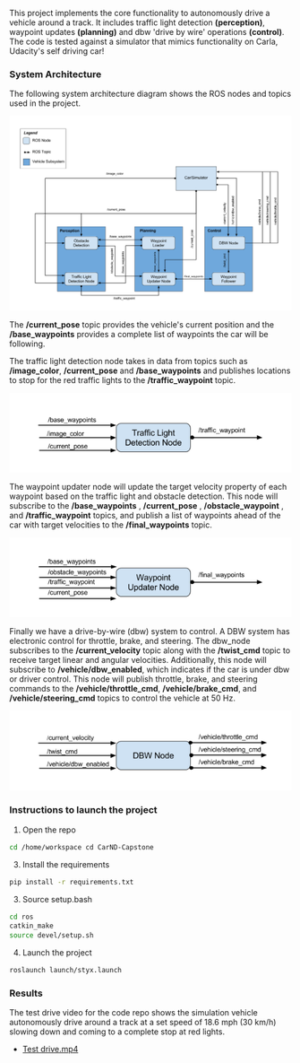 
This project implements the core functionality to autonomously drive a vehicle around a track. It includes traffic light detection **(perception)**, waypoint updates **(planning)** and dbw 'drive by wire' operations **(control)**. The code is tested against a simulator that mimics functionality on Carla, Udacity's self driving car!

### System Architecture

The following system architecture diagram shows the ROS nodes and topics used in the project.

![image1](https://github.com/ashsiv/CarND-Capstone/blob/master/imgs/final-project-ros-graph-v2.png)

The **/current_pose** topic provides the vehicle's current position and the **/base_waypoints** provides a complete list of waypoints the car will be following.

The traffic light detection node takes in data from topics such as **/image_color**, **/current_pose** and **/base_waypoints** and publishes locations to stop for the red traffic lights to the **/traffic_waypoint** topic.

![image2](https://github.com/ashsiv/CarND-Capstone/blob/master/imgs/tl-detector-ros-graph.png)

The waypoint updater node will update the target velocity property of each waypoint based on the traffic light and obstacle detection. This node will subscribe to the **/base_waypoints** , **/current_pose** , **/obstacle_waypoint** , and **/traffic_waypoint** topics, and publish a list of waypoints ahead of the car with target velocities to the **/final_waypoints** topic.

![image3](https://github.com/ashsiv/CarND-Capstone/blob/master/imgs/waypoint-updater-ros-graph.png)

Finally we have a drive-by-wire (dbw) system to control. A DBW system has electronic control for throttle, brake, and steering.  The dbw_node subscribes to the **/current_velocity** topic along with the **/twist_cmd** topic to receive target linear and angular velocities. Additionally, this node will subscribe to **/vehicle/dbw_enabled**, which indicates if the car is under dbw or driver control. This node will publish throttle, brake, and steering commands to the **/vehicle/throttle_cmd**, **/vehicle/brake_cmd**, and **/vehicle/steering_cmd** topics to control the vehicle at 50 Hz.

![image4](https://github.com/ashsiv/CarND-Capstone/blob/master/imgs/dbw-node-ros-graph.png)


### Instructions to launch the project
1. Open the repo
```bash 
cd /home/workspace cd CarND-Capstone
```
3. Install the requirements 
```bash
pip install -r requirements.txt
```
3. Source setup.bash
```bash
cd ros
catkin_make 
source devel/setup.sh
```
4. Launch the project
```bash
roslaunch launch/styx.launch
```
### Results
The test drive video for the code repo shows the simulation vehicle autonomously drive around a track at a set speed of 18.6 mph (30 km/h) slowing down and coming to a complete stop at red lights.
* [Test drive.mp4](https://github.com/ashsiv/CarND-Capstone/blob/master/imgs/Autonomous%20driving%20-%20Capstone%20Project_6_12_21.mp4) 
